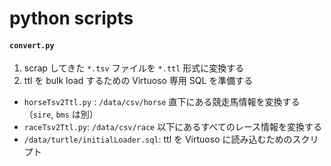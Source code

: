 # python scripts

#### `convert.py`

1. scrap してきた `*.tsv` ファイルを `*.ttl` 形式に変換する
2. ttl を bulk load するための Virtuoso 専用 SQL を準備する

- `horseTsv2Ttl.py` : `/data/csv/horse` 直下にある競走馬情報を変換する（`sire`, `bms` は別）
- `raceTsv2Ttl.py`: `/data/csv/race` 以下にあるすべてのレース情報を変換する
- `/data/turtle/initialLoader.sql`: ttl を Virtuoso に読み込むためのスクリプト
